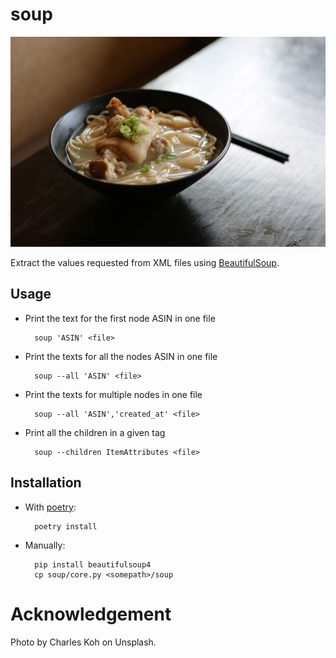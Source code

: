 # soup

![soup picture](https://github.com/alexandriagroup/soup/raw/master/img/soup.jpg)

Extract the values requested from XML files using [BeautifulSoup](https://www.crummy.com/software/BeautifulSoup/bs4/doc/).

## Usage

- Print the text for the first node ASIN in one file

        soup 'ASIN' <file>

- Print the texts for all the nodes ASIN in one file

        soup --all 'ASIN' <file>

- Print the texts for multiple nodes in one file

        soup --all 'ASIN','created_at' <file>

- Print all the children in a given tag

        soup --children ItemAttributes <file>


## Installation

* With [poetry](https://poetry.eustace.io/):

        poetry install

* Manually:

        pip install beautifulsoup4
        cp soup/core.py <somepath>/soup


# Acknowledgement

Photo by Charles Koh on Unsplash.
